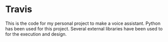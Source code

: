 # Travis

This is the code for my personal project to make a voice assistant.
Python has been used for this project.
Several external libraries have been used to for the execution and design.
